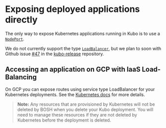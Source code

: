 # Exposing deployed applications directly

The only way to expose Kubernetes applications running in Kubo is to use a 
[`NodePort`](https://kubernetes.io/docs/concepts/services-networking/service/#type-nodeport). 

We do not currently support the type [`LoadBalancer`](https://kubernetes.io/docs/concepts/services-networking/service/#type-loadbalancer),
but we plan to soon with Github issue [#47](https://github.com/cloudfoundry-incubator/kubo-release/issues/47)
in the [kubo-release](https://github.com/cloudfoundry-incubator/kubo-release) 
repository. 

## Accessing an application on GCP with IaaS Load-Balancing

On GCP you can expose routes using service type LoadBalancer for your Kubernetes deployments. See the [Kubernetes docs](https://kubernetes.io/docs/tutorials/kubernetes-basics/expose-intro/) for more details.

> **Note:** Any resources that are provisioned by Kubernetes will not be deleted by BOSH when you delete your Kubo deployment. You will need to manage these resources if they are not deleted by Kubernetes before the deployment is deleted.
